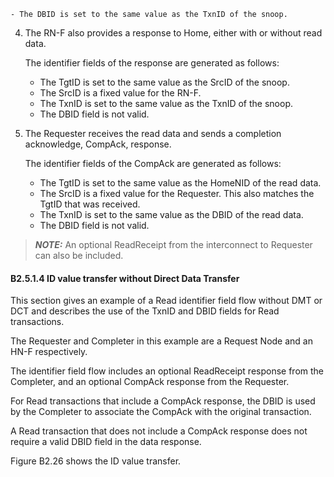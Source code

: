     - The DBID is set to the same value as the TxnID of the snoop.

4. The RN-F also provides a response to Home, either with or without read data.

    The identifier fields of the response are generated as follows:

    - The TgtID is set to the same value as the SrcID of the snoop.
    - The SrcID is a fixed value for the RN-F.
    - The TxnID is set to the same value as the TxnID of the snoop.
    - The DBID field is not valid.

5. The Requester receives the read data and sends a completion acknowledge, CompAck, response.

    The identifier fields of the CompAck are generated as follows:

    - The TgtID is set to the same value as the HomeNID of the read data.
    - The SrcID is a fixed value for the Requester. This also matches the TgtID that was received.
    - The TxnID is set to the same value as the DBID of the read data.
    - The DBID field is not valid.

> **_NOTE:_** An optional ReadReceipt from the interconnect to Requester can also be included.

#### B2.5.1.4 ID value transfer without Direct Data Transfer

This section gives an example of a Read identifier field flow without DMT or DCT and describes the use of the TxnID and DBID fields for Read transactions.

The Requester and Completer in this example are a Request Node and an HN-F respectively.

The identifier field flow includes an optional ReadReceipt response from the Completer, and an optional CompAck response from the Requester.

For Read transactions that include a CompAck response, the DBID is used by the Completer to associate the CompAck with the original transaction.

A Read transaction that does not include a CompAck response does not require a valid DBID field in the data response.

Figure B2.26 shows the ID value transfer.